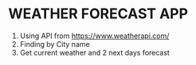 # WEATHER FORECAST APP  
1. Using API from https://www.weatherapi.com/
2. Finding by City name
3. Get current weather and 2 next days forecast
